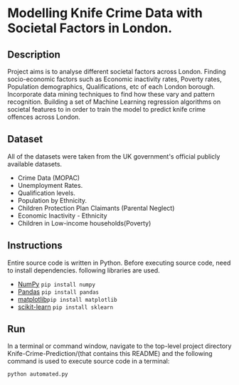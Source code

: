 # Modelling Knife Crime Data with Societal Factors in London.
## Description
Project aims is to analyse different societal factors across London. Finding socio-economic factors such as Economic inactivity rates, Poverty rates, Population demographics, Qualifications, etc of each London borough. Incorporate data mining techniques to find how these vary and pattern recognition. Building a set of Machine Learning regression algorithms on societal features to in order to train the model to predict knife crime offences across London.

## Dataset
All of the datasets were taken from the UK government's official publicly available datasets.
* Crime Data (MOPAC)
* Unemployment Rates.
* Qualification levels.
* Population by Ethnicity.
* Children Protection Plan Claimants (Parental Neglect)
* Economic Inactivity - Ethnicity
* Children in Low-income households(Poverty)


## Instructions
Entire source code is written in Python. Before executing source code, need to install dependencies. following libraries are used.
* [NumPy](https://numpy.org/) 
``
pip install numpy
``
* [Pandas](https://pandas.pydata.org/) `pip install pandas`
* [matplotlib](https://matplotlib.org/)`pip install matplotlib `
* [scikit-learn](https://scikit-learn.org/stable/) `pip install sklearn`

## Run
In a terminal or command window, navigate to the top-level project directory Knife-Crime-Prediction/(that contains this README) and the following command is used to execute source code in a terminal:
```
python automated.py
```
